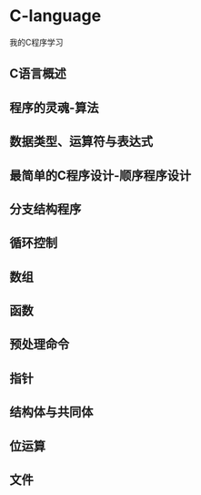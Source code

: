 # C-language
我的C程序学习

## C语言概述
## 程序的灵魂-算法
## 数据类型、运算符与表达式
## 最简单的C程序设计-顺序程序设计
## 分支结构程序
## 循环控制
## 数组
## 函数
## 预处理命令
## 指针
## 结构体与共同体
## 位运算
## 文件

